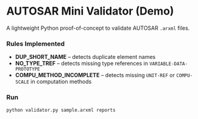 # AUTOSAR Mini Validator (Demo)

A lightweight Python proof-of-concept to validate AUTOSAR `.arxml` files.

### Rules Implemented
- **DUP_SHORT_NAME** – detects duplicate element names
- **NO_TYPE_TREF** – detects missing type references in `VARIABLE-DATA-PROTOTYPE`
- **COMPU_METHOD_INCOMPLETE** – detects missing `UNIT-REF` or `COMPU-SCALE` in computation methods

### Run
```bash
python validator.py sample.arxml reports